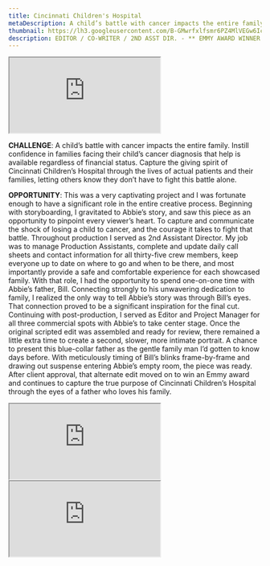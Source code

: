 ```yaml
---
title: Cincinnati Children's Hospital
metaDescription: A child’s battle with cancer impacts the entire family. What do you do if you can't afford the treatment she so desperately needs?
thumbnail: https://lh3.googleusercontent.com/B-GMwrfxlfsmr6PZ4MlVEGw6IcMVxsauS2wGq0hggvp9aRAnJM8KWYNZU-5au246kj61d8dXJAFQfkFxcOWgrG3DBp52ZPYlHJ64wY9Wr7hVYIQ3LxyIfmkq8pFpX3mBntKrJIMcvg=w2400
description: EDITOR / CO-WRITER / 2ND ASST DIR. - ** EMMY AWARD WINNER **
---
```



<iframe src="https://www.youtube.com/embed/UM5S3PwyynA" class="youtube-iframe"></iframe>

**CHALLENGE**: A child’s battle with cancer impacts the entire family. Instill confidence in families facing their child’s cancer diagnosis that help is available regardless of financial status. Capture the giving spirit of Cincinnati Children’s Hospital through the lives of actual patients and their families, letting others know they don’t have to fight this battle alone.


**OPPORTUNITY**: This was a very captivating project and I was fortunate enough to have a significant role in the entire creative process. Beginning with storyboarding, I gravitated to Abbie’s story, and saw this piece as an opportunity to pinpoint every viewer’s heart. To capture and communicate the shock of losing a child to cancer, and the courage it takes to fight that battle.
 Throughout production I served as 2nd Assistant Director. My job was to manage Production Assistants, complete and update daily call sheets and contact information for all thirty-five crew members, keep everyone up to date on where to go and when to be there, and most importantly provide a safe and comfortable experience for each showcased family. With that role, I had the opportunity to spend one-on-one time with Abbie’s father, Bill. Connecting strongly to his unwavering dedication to family, I realized the only way to tell Abbie’s story was through Bill’s eyes. That connection proved to be a significant inspiration for the final cut.
 Continuing with post-production, I served as Editor and Project Manager for all three commercial spots with Abbie’s to take center stage. Once the original scripted edit was assembled and ready for review, there remained a little extra time to create a second, slower, more intimate portrait. A chance to present this blue-collar father as the gentle family man I’d gotten to know days before. With meticulously timing of Bill’s blinks frame-by-frame and drawing out suspense entering Abbie’s empty room, the piece was ready. After client approval, that alternate edit moved on to win an Emmy award and continues to capture the true purpose of Cincinnati Children’s Hospital through the eyes of a father who loves his family.

 <div class="row">
  <div class="col-md-6">
    <iframe src="https://www.youtube.com/embed/vjDouQn9SQ0" class="youtube-iframe"></iframe>
  </div>
  <div class="col-md-6">
    <iframe src="https://www.youtube.com/embed/XYG1WWtLzGo" class="youtube-iframe"></iframe>
  </div>
</div>